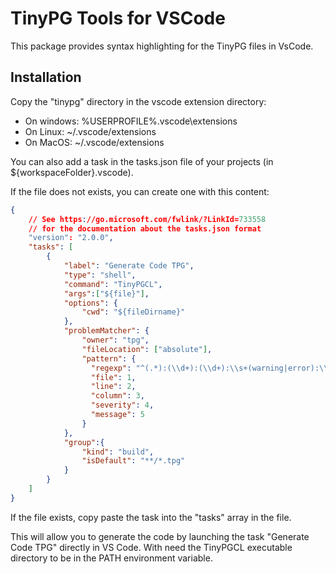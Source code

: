 # TinyPG Tools for VSCode

This package provides syntax highlighting for the TinyPG files in VsCode.

## Installation
Copy the "tinypg" directory in the vscode extension directory:
 - On windows: %USERPROFILE%\.vscode\extensions
 - On Linux: ~/.vscode/extensions
 - On MacOS: ~/.vscode/extensions
 
You can also add a task in the tasks.json file of your projects (in ${workspaceFolder}\.vscode).

If the file does not exists, you can create one with this content:
```json
{
    // See https://go.microsoft.com/fwlink/?LinkId=733558
    // for the documentation about the tasks.json format
    "version": "2.0.0",
    "tasks": [
        {
            "label": "Generate Code TPG",
            "type": "shell",
            "command": "TinyPGCL",
            "args":["${file}"],
            "options": {
                "cwd": "${fileDirname}"
            },
            "problemMatcher": {
                "owner": "tpg",
                "fileLocation": ["absolute"],
                "pattern": {
                  "regexp": "^(.*):(\\d+):(\\d+):\\s+(warning|error):\\s+(.*)$",
                  "file": 1,
                  "line": 2,
                  "column": 3,
                  "severity": 4,
                  "message": 5
                }
            },
            "group":{
                "kind": "build",
                "isDefault": "**/*.tpg"
            }
        }
    ]
}
```

If the file exists, copy paste the task into the "tasks" array in the file.

This will allow you to generate the code by launching the task "Generate Code TPG" directly in VS Code. With need the TinyPGCL executable directory to be in the PATH environment variable.